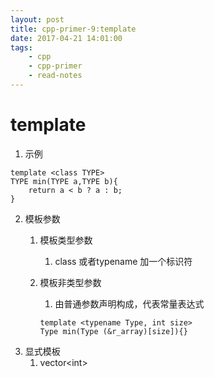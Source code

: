 ```yaml
---
layout: post
title: cpp-primer-9:template
date: 2017-04-21 14:01:00
tags:
    - cpp
    - cpp-primer
    - read-notes
---
```



# template
1. 示例

```
template <class TYPE>
TYPE min(TYPE a,TYPE b){
    return a < b ? a : b;
}
```
<!--more-->
2. 模板参数
    1. 模板类型参数
        1. class 或者typename 加一个标识符
    2. 模板非类型参数
        1. 由普通参数声明构成，代表常量表达式
        
        ```
        template <typename Type, int size>
        Type min(Type (&r_array)[size]){}
        ```
1. 显式模板
    1. vector\<int\>


